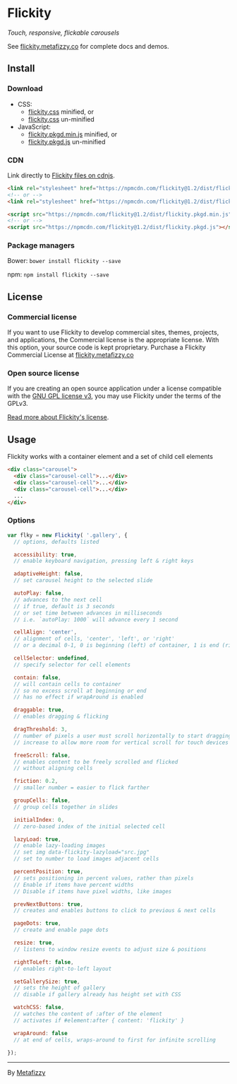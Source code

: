 # Flickity

_Touch, responsive, flickable carousels_

See [flickity.metafizzy.co](http://flickity.metafizzy.co) for complete docs and demos.

## Install

### Download

+ CSS:
  - [flickity.css](https://github.com/metafizzy/flickity/raw/master/dist/flickity.min.css) minified, or
  - [flickity.css](https://github.com/metafizzy/flickity/raw/master/dist/flickity.css) un-minified
+ JavaScript:
  - [flickity.pkgd.min.js](https://github.com/metafizzy/flickity/raw/master/dist/flickity.pkgd.min.js) minified, or
  - [flickity.pkgd.js](https://github.com/metafizzy/flickity/raw/master/dist/flickity.pkgd.js) un-minified

### CDN

Link directly to [Flickity files on cdnjs](https://cdnjs.com/libraries/flickity).

``` html
<link rel="stylesheet" href="https://npmcdn.com/flickity@1.2/dist/flickity.pkgd.min.css">
<!-- or -->
<link rel="stylesheet" href="https://npmcdn.com/flickity@1.2/dist/flickity.pkgd.css">
```

``` html
<script src="https://npmcdn.com/flickity@1.2/dist/flickity.pkgd.min.js"></script>
<!-- or -->
<script src="https://npmcdn.com/flickity@1.2/dist/flickity.pkgd.js"></script>
```

### Package managers

Bower: `bower install flickity --save`

npm: `npm install flickity --save`

## License

### Commercial license

If you want to use Flickity to develop commercial sites, themes, projects, and applications, the Commercial license is the appropriate license. With this option, your source code is kept proprietary. Purchase a Flickity Commercial License at [flickity.metafizzy.co](http://flickity.metafizzy.co/#commercial-license)

### Open source license

If you are creating an open source application under a license compatible with the [GNU GPL license v3](https://www.gnu.org/licenses/gpl-3.0.html), you may use Flickity under the terms of the GPLv3.

[Read more about Flickity's license](http://flickity.metafizzy.co/license.html).

## Usage

Flickity works with a container element and a set of child cell elements

``` html
<div class="carousel">
  <div class="carousel-cell">...</div>
  <div class="carousel-cell">...</div>
  <div class="carousel-cell">...</div>
  ...
</div>
```

### Options

``` js
var flky = new Flickity( '.gallery', {
  // options, defaults listed

  accessibility: true,
  // enable keyboard navigation, pressing left & right keys

  adaptiveHeight: false,
  // set carousel height to the selected slide

  autoPlay: false,
  // advances to the next cell
  // if true, default is 3 seconds
  // or set time between advances in milliseconds
  // i.e. `autoPlay: 1000` will advance every 1 second

  cellAlign: 'center',
  // alignment of cells, 'center', 'left', or 'right'
  // or a decimal 0-1, 0 is beginning (left) of container, 1 is end (right)

  cellSelector: undefined,
  // specify selector for cell elements

  contain: false,
  // will contain cells to container
  // so no excess scroll at beginning or end
  // has no effect if wrapAround is enabled

  draggable: true,
  // enables dragging & flicking

  dragThreshold: 3,
  // number of pixels a user must scroll horizontally to start dragging
  // increase to allow more room for vertical scroll for touch devices

  freeScroll: false,
  // enables content to be freely scrolled and flicked
  // without aligning cells

  friction: 0.2,
  // smaller number = easier to flick farther

  groupCells: false,
  // group cells together in slides

  initialIndex: 0,
  // zero-based index of the initial selected cell

  lazyLoad: true,
  // enable lazy-loading images
  // set img data-flickity-lazyload="src.jpg"
  // set to number to load images adjacent cells

  percentPosition: true,
  // sets positioning in percent values, rather than pixels
  // Enable if items have percent widths
  // Disable if items have pixel widths, like images

  prevNextButtons: true,
  // creates and enables buttons to click to previous & next cells

  pageDots: true,
  // create and enable page dots

  resize: true,
  // listens to window resize events to adjust size & positions

  rightToLeft: false,
  // enables right-to-left layout

  setGallerySize: true,
  // sets the height of gallery
  // disable if gallery already has height set with CSS

  watchCSS: false,
  // watches the content of :after of the element
  // activates if #element:after { content: 'flickity' }

  wrapAround: false
  // at end of cells, wraps-around to first for infinite scrolling

});
```

---

By [Metafizzy](http://metafizzy.co)
